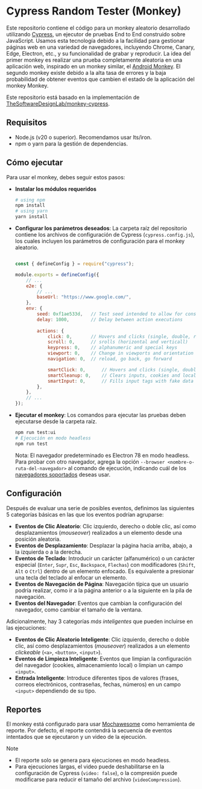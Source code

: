 # Cypress Random Tester (Monkey)

Este repositorio contiene el código para un monkey aleatorio desarrollado utilizando [Cypress](https://www.cypress.io/), un ejecutor de pruebas End to End construido sobre JavaScript. Usamos esta tecnología debido a la facilidad para gestionar páginas web en una variedad de navegadores, incluyendo Chrome, Canary, Edge, Electron, etc., y su funcionalidad de grabar y reproducir. La idea del primer monkey es realizar una prueba completamente aleatoria en una aplicación web, inspirado en un monkey similar, el [Android Monkey](https://developer.android.com/studio/test/monkey). El segundo monkey existe debido a la alta tasa de errores y la baja probabilidad de obtener eventos que cambien el estado de la aplicación del monkey Monkey.

Este repositorio está basado en la implementación de [TheSoftwareDesignLab/monkey-cypress](https://github.com/TheSoftwareDesignLab/monkey-cypress).

## Requisitos

- Node.js (v20 o superior). Recomendamos usar lts/iron.
- npm o yarn para la gestión de dependencias.

## Cómo ejecutar
Para usar el monkey, debes seguir estos pasos:

- **Instalar los módulos requeridos**

    ```bash
    # using npm
    npm install
    # using yarn
    yarn install
    ```

- **Configurar los parámetros deseados**: La carpeta raíz del repositorio contiene los archivos de configuración de Cypress (`cypress.config.js`), los cuales incluyen los parámetros de configuración para el monkey aleatorio.

    ```javascript

    const { defineConfig } = require("cypress");

    module.exports = defineConfig({
        // ...
        e2e: {
            // ...
            baseUrl: "https://www.google.com/",
        },
        env: {
            seed: 0xf1ae533d,   // Test seed intended to allow for consistent values in tests
            delay: 1000,        // Delay between action executions
            
            actions: {
                click: 0,       // Hovers and clicks (single, double, right) on a random position
                scroll: 0,      // srolls (horizontal and verticall)
                keypress: 0,    // alphanumeric and special keys
                viewport: 0,    // Change in viewports and orientation
                navigation: 0,  // reload, go back, go forward

                smartClick: 0,      // Hovers and clicks (single, double, right) on clickable elements
                smartCleanup: 0,    // Clears inputs, cookies and local storage
                smartInput: 0,      // Fills input tags with fake data (multi-character)
            },
        },
        // ...
    });

    ```

- **Ejecutar el monkey**: Los comandos para ejecutar las pruebas deben ejecutarse desde la carpeta raíz.

    ```bash
    npm run test:ui
    # Ejecución en modo headless
    npm run test
    ```
    Nota: El navegador predeterminado es Electron 78 en modo headless. Para probar con otro navegador, agrega la opción `--browser <nombre-o-ruta-del-navegador>` al comando de ejecución, indicando cuál de los [navegadores soportados](https://docs.cypress.io/guides/guides/launching-browsers.html#Browsers) deseas usar.


## Configuración

Después de evaluar una serie de posibles eventos, definimos las siguientes 5 categorías básicas en las que los eventos podrían agruparse:

- **Eventos de Clic Aleatorio**: Clic izquierdo, derecho o doble clic, así como desplazamientos (_mouseover_) realizados a un elemento desde una posición aleatoria.
- **Eventos de Desplazamiento**: Desplazar la página hacia arriba, abajo, a la izquierda o a la derecha.
- **Eventos de Teclado**: Introducir un carácter (alfanumérico) o un carácter especial (`Enter`, `Supr`, `Esc`, `Backspace`, `Flechas`) con modificadores (`Shift`, `Alt` o `Ctrl`) dentro de un elemento enfocado. Es equivalente a presionar una tecla del teclado al enfocar un elemento.
- **Eventos de Navegación de Página**: Navegación típica que un usuario podría realizar, como ir a la página anterior o a la siguiente en la pila de navegación.
- **Eventos del Navegador**: Eventos que cambian la configuración del navegador, como cambiar el tamaño de la ventana.

Adicionalmente, hay 3 categorías _más inteligentes_ que pueden incluirse en las ejecuciones:

- **Eventos de Clic Aleatorio Inteligente**: Clic izquierdo, derecho o doble clic, así como desplazamientos (_mouseover_) realizados a un elemento _clickeable_ (`<a>`, `<button>`, `<input>`).
- **Eventos de Limpieza Inteligente**: Eventos que limpian la configuración del navegador (cookies, almacenamiento local) o limpian un campo `<input>`.
- **Entrada Inteligente**: Introduce diferentes tipos de valores (frases, correos electrónicos, contraseñas, fechas, números) en un campo `<input>` dependiendo de su tipo.

## Reportes

El monkey está configurado para usar [Mochawesome](https://www.npmjs.com/package/cypress-mochawesome-reporter) como herramienta de reporte. Por defecto, el reporte contendrá la secuencia de eventos intentados que se ejecutaron y un video de la ejecución.

> [!NOTE]
> - El reporte solo se genera para ejecuciones en modo headless.
> - Para ejecuciones largas, el video puede deshabilitarse en la configuración de Cypress (`video: false`), o la compresión puede modificarse para reducir el tamaño del archivo (`videoCompression`).
